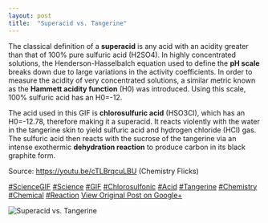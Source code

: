 ```yaml
---
layout: post
title:  "Superacid vs. Tangerine"
---
```


The classical definition of a **superacid** is any acid with an acidity greater than that of 100% pure sulfuric acid (H2SO4). In highly concentrated solutions, the Henderson-Hasselbalch equation used to define the **pH scale** breaks down due to large variations in the activity coefficients. In order to measure the acidity of very concentrated solutions, a similar metric known as the **Hammett acidity function** (H0) was introduced. Using this scale, 100% sulfuric acid has an H0=-12.  
  
The acid used in this GIF is **chlorosulfuric acid** (HSO3Cl), which has an H0=-12.78, therefore making it a superacid. It reacts violently with the water in the tangerine skin to yield sulfuric acid and hydrogen chloride (HCl) gas. The sulfuric acid then reacts with the sucrose of the tangerine via an intense exothermic **dehydration reaction** to produce carbon in its black graphite form.  
  
Source: <https://youtu.be/cTLBrqcuLBU> (Chemistry Flicks)  
  
[#ScienceGIF](https://plus.google.com/s/%23ScienceGIF/posts) [#Science](https://plus.google.com/s/%23Science/posts) [#GIF](https://plus.google.com/s/%23GIF/posts) [#Chlorosulfonic](https://plus.google.com/s/%23Chlorosulfonic/posts) [#Acid](https://plus.google.com/s/%23Acid/posts) [#Tangerine](https://plus.google.com/s/%23Tangerine/posts) [#Chemistry](https://plus.google.com/s/%23Chemistry/posts) [#Chemical](https://plus.google.com/s/%23Chemical/posts) [#Reaction](https://plus.google.com/s/%23Reaction/posts)
[View Original Post on Google+](https://plus.google.com/+ColinSullender/posts/JRxnZfCGV79)

![Superacid vs. Tangerine](/assets/img/2017-09-30-Superacid-vs-Tangerine.gif)
